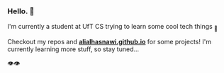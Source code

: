 ### Hello. 🧍

I'm currently a student at UfT CS trying to learn some cool tech things <sub>🤖</sub>

Checkout my repos and **[alialhasnawi.github.io](https://alialhasnawi.github.io/)** for some projects! I'm currently learning more stuff, so stay tuned...

👁👁

<!--
**alialhasnawi/alialhasnawi** is a ✨ _special_ ✨ repository because its `README.md` (this file) appears on your GitHub profile.

Here are some ideas to get you started:

- 🔭 I’m currently working on ...
- 🌱 I’m currently learning ...
- 👯 I’m looking to collaborate on ...
- 🤔 I’m looking for help with ...
- 💬 Ask me about ...
- 📫 How to reach me: ...
- 😄 Pronouns: ...
- ⚡ Fun fact: ...
-->
